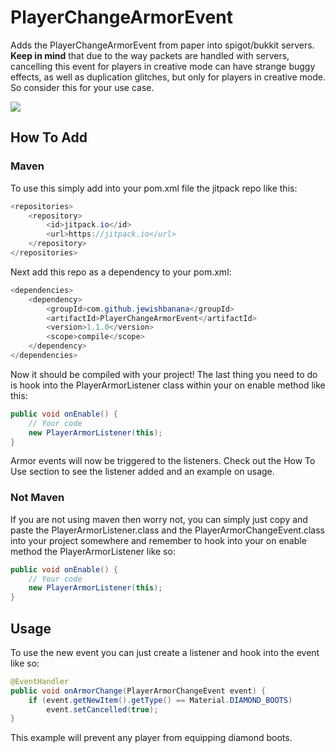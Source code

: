 
# PlayerChangeArmorEvent
Adds the PlayerChangeArmorEvent from paper into spigot/bukkit servers. **Keep in mind** that due to the way packets are handled with servers, cancelling this event for players in creative mode can have strange buggy effects, as well as duplication glitches, but only for players in creative mode. So consider this for your use case.

[![](https://jitpack.io/v/JewishBanana/PlayerChangeArmorEvent.svg)](https://jitpack.io/#JewishBanana/PlayerChangeArmorEvent)

## How To Add

### Maven
To use this simply add into your pom.xml file the jitpack repo like this:
```java
<repositories>
	<repository>
	    <id>jitpack.io</id>
	    <url>https://jitpack.io</url>
	</repository>
</repositories>
```
Next add this repo as a dependency to your pom.xml:
```java
<dependencies>
	<dependency>
		<groupId>com.github.jewishbanana</groupId>
		<artifactId>PlayerChangeArmorEvent</artifactId>
		<version>1.1.0</version>
		<scope>compile</scope>
	</dependency>
</dependencies>
```
Now it should be compiled with your project! The last thing you need to do is hook into the PlayerArmorListener class within your on enable method like this:
```java
public void onEnable() {
    // Your code
    new PlayerArmorListener(this);
}
```
Armor events will now be triggered to the listeners. Check out the How To Use section to see the listener added and an example on usage.

### Not Maven
If you are not using maven then worry not, you can simply just copy and paste the PlayerArmorListener.class and the PlayerArmorChangeEvent.class into your project somewhere and remember to hook into your on enable method the PlayerArmorListener like so:
```java
public void onEnable() {
    // Your code
    new PlayerArmorListener(this);
}
```

## Usage

To use the new event you can just create a listener and hook into the event like so:
```java
@EventHandler
public void onArmorChange(PlayerArmorChangeEvent event) {
    if (event.getNewItem().getType() == Material.DIAMOND_BOOTS)
        event.setCancelled(true);
}
```
This example will prevent any player from equipping diamond boots.
